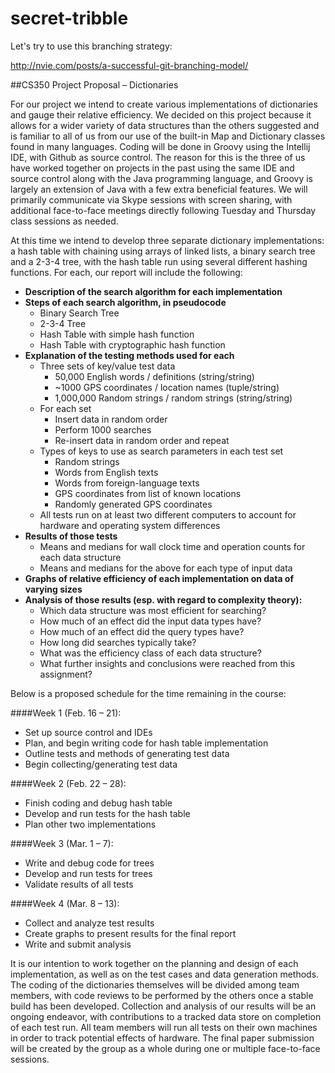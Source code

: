 secret-tribble
==============

Let's try to use this branching strategy:

http://nvie.com/posts/a-successful-git-branching-model/

##CS350 Project Proposal – Dictionaries

For our project we intend to create various implementations of dictionaries and gauge their relative efficiency. We decided on this project because it allows for a wider variety of data structures than the others suggested and is familiar to all of us from our use of the built-in Map and Dictionary classes found in many languages. Coding will be done in Groovy using the Intellij IDE, with Github as source control. The reason for this is the three of us have worked together on projects in the past using the same IDE and source control along with the Java programming language, and Groovy is largely an extension of Java with a few extra beneficial features. We will primarily communicate via Skype sessions with screen sharing, with additional face-to-face meetings directly following Tuesday and Thursday class sessions as needed.

At this time we intend to develop three separate dictionary implementations: a hash table with chaining using arrays of linked lists, a binary search tree and a 2-3-4 tree, with the hash table run using several different hashing functions. For each, our report will include the following:

- **Description of the search algorithm for each implementation**
- **Steps of each search algorithm, in pseudocode**
	- Binary Search Tree
	- 2-3-4 Tree
	- Hash Table with simple hash function
	- Hash Table with cryptographic hash function
- **Explanation of the testing methods used for each**
	- Three sets of key/value test data
		- 50,000 English words / definitions (string/string)
		- ~1000 GPS coordinates / location names (tuple/string)
		- 1,000,000 Random strings / random strings (string/string)
	- For each set
		- Insert data in random order
		- Perform 1000 searches
		- Re-insert data in random order and repeat
	- Types of keys to use as search parameters in each test set
		- Random strings
		- Words from English texts
		- Words from foreign-language texts
		- GPS coordinates from list of known locations
		- Randomly generated GPS coordinates
	- All tests run on at least two different computers to account for hardware and operating system differences
- **Results of those tests**
	- Means and medians for wall clock time and operation counts for each data structure
	- Means and medians for the above for each type of input data
- **Graphs of relative efficiency of each implementation on data of varying sizes**
- **Analysis of those results (esp. with regard to complexity theory):**
	- Which data structure was most efficient for searching?
	- How much of an effect did the input data types have?
	- How much of an effect did the query types have?
	- How long did searches typically take?
	- What was the efficiency class of each data structure?
	- What further insights and conclusions were reached from this assignment?

Below is a proposed schedule for the time remaining in the course:

####Week 1 (Feb. 16 – 21):

- Set up source control and IDEs
- Plan, and begin writing code for hash table implementation
- Outline tests and methods of generating test data
- Begin collecting/generating test data
  
####Week 2 (Feb. 22 – 28):

- Finish coding and debug hash table
- Develop and run tests for the hash table
- Plan other two implementations
  
####Week 3 (Mar. 1 – 7):

- Write and debug code for trees
- Develop and run tests for trees
- Validate results of all tests

####Week 4 (Mar. 8 – 13):

- Collect and analyze test results
- Create graphs to present results for the final report
- Write and submit analysis

It is our intention to work together on the planning and design of each implementation, as well as on the test cases and data generation methods. The coding of the dictionaries themselves will be divided among team members, with code reviews to be performed by the others once a stable build has been developed. Collection and analysis of our results will be an ongoing endeavor, with contributions to a tracked data store on completion of each test run. All team members will run all tests on their own machines in order to track potential effects of hardware. The final paper submission will be created by the group as a whole during one or multiple face-to-face sessions.

